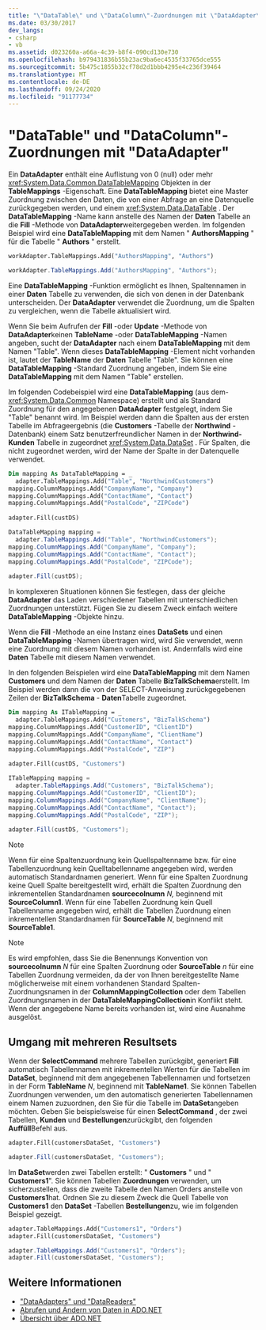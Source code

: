 ```yaml
---
title: "\"DataTable\" und \"DataColumn\"-Zuordnungen mit \"DataAdapter\""
ms.date: 03/30/2017
dev_langs:
- csharp
- vb
ms.assetid: d023260a-a66a-4c39-b8f4-090cd130e730
ms.openlocfilehash: b979431836b55b23ac9ba6ec4535f33765dce555
ms.sourcegitcommit: 5b475c1855b32cf78d2d1bbb4295e4c236f39464
ms.translationtype: MT
ms.contentlocale: de-DE
ms.lasthandoff: 09/24/2020
ms.locfileid: "91177734"
---
```

# <a name="dataadapter-datatable-and-datacolumn-mappings"></a>"DataTable" und "DataColumn"-Zuordnungen mit "DataAdapter"

Ein **DataAdapter** enthält eine Auflistung von 0 (null) oder mehr <xref:System.Data.Common.DataTableMapping> Objekten in der **TableMappings** -Eigenschaft. Eine **DataTableMapping** bietet eine Master Zuordnung zwischen den Daten, die von einer Abfrage an eine Datenquelle zurückgegeben werden, und einem <xref:System.Data.DataTable> . Der **DataTableMapping** -Name kann anstelle des Namen der **Daten** Tabelle an die **Fill** -Methode von **DataAdapter**weitergegeben werden. Im folgenden Beispiel wird eine **DataTableMapping** mit dem Namen " **AuthorsMapping** " für die Tabelle " **Authors** " erstellt.  
  
```vb  
workAdapter.TableMappings.Add("AuthorsMapping", "Authors")  
```  
  
```csharp  
workAdapter.TableMappings.Add("AuthorsMapping", "Authors");  
```  
  
 Eine **DataTableMapping** -Funktion ermöglicht es Ihnen, Spaltennamen in einer **Daten** Tabelle zu verwenden, die sich von denen in der Datenbank unterscheiden. Der **DataAdapter** verwendet die Zuordnung, um die Spalten zu vergleichen, wenn die Tabelle aktualisiert wird.  
  
 Wenn Sie beim Aufrufen der **Fill** -oder **Update** -Methode von **DataAdapter**keinen **TableName** -oder **DataTableMapping** -Namen angeben, sucht der **DataAdapter** nach einem **DataTableMapping** mit dem Namen "Table". Wenn dieses **DataTableMapping** -Element nicht vorhanden ist, lautet der **TableName** der **Daten** Tabelle "Table". Sie können eine **DataTableMapping** -Standard Zuordnung angeben, indem Sie eine **DataTableMapping** mit dem Namen "Table" erstellen.  
  
 Im folgenden Codebeispiel wird eine **DataTableMapping** (aus dem- <xref:System.Data.Common> Namespace) erstellt und als Standard Zuordnung für den angegebenen **DataAdapter** festgelegt, indem Sie "Table" benannt wird. Im Beispiel werden dann die Spalten aus der ersten Tabelle im Abfrageergebnis (die **Customers** -Tabelle der **Northwind** -Datenbank) einem Satz benutzerfreundlicher Namen in der **Northwind-Kunden** Tabelle in zugeordnet <xref:System.Data.DataSet> . Für Spalten, die nicht zugeordnet werden, wird der Name der Spalte in der Datenquelle verwendet.  
  
```vb  
Dim mapping As DataTableMapping = _  
  adapter.TableMappings.Add("Table", "NorthwindCustomers")  
mapping.ColumnMappings.Add("CompanyName", "Company")  
mapping.ColumnMappings.Add("ContactName", "Contact")  
mapping.ColumnMappings.Add("PostalCode", "ZIPCode")  
  
adapter.Fill(custDS)  
```  
  
```csharp  
DataTableMapping mapping =
  adapter.TableMappings.Add("Table", "NorthwindCustomers");  
mapping.ColumnMappings.Add("CompanyName", "Company");  
mapping.ColumnMappings.Add("ContactName", "Contact");  
mapping.ColumnMappings.Add("PostalCode", "ZIPCode");  
  
adapter.Fill(custDS);  
```  
  
 In komplexeren Situationen können Sie festlegen, dass der gleiche **DataAdapter** das Laden verschiedener Tabellen mit unterschiedlichen Zuordnungen unterstützt. Fügen Sie zu diesem Zweck einfach weitere **DataTableMapping** -Objekte hinzu.  
  
 Wenn die **Fill** -Methode an eine Instanz eines **DataSets** und einen **DataTableMapping** -Namen übertragen wird, wird Sie verwendet, wenn eine Zuordnung mit diesem Namen vorhanden ist. Andernfalls wird eine **Daten** Tabelle mit diesem Namen verwendet.  
  
 In den folgenden Beispielen wird eine **DataTableMapping** mit dem Namen **Customers** und dem Namen der **Daten** Tabelle **BizTalkSchema**erstellt. Im Beispiel werden dann die von der SELECT-Anweisung zurückgegebenen Zeilen der **BizTalkSchema** - **Daten**Tabelle zugeordnet.  
  
```vb  
Dim mapping As ITableMapping = _  
  adapter.TableMappings.Add("Customers", "BizTalkSchema")  
mapping.ColumnMappings.Add("CustomerID", "ClientID")  
mapping.ColumnMappings.Add("CompanyName", "ClientName")  
mapping.ColumnMappings.Add("ContactName", "Contact")  
mapping.ColumnMappings.Add("PostalCode", "ZIP")  
  
adapter.Fill(custDS, "Customers")  
```  
  
```csharp  
ITableMapping mapping =
  adapter.TableMappings.Add("Customers", "BizTalkSchema");  
mapping.ColumnMappings.Add("CustomerID", "ClientID");  
mapping.ColumnMappings.Add("CompanyName", "ClientName");  
mapping.ColumnMappings.Add("ContactName", "Contact");  
mapping.ColumnMappings.Add("PostalCode", "ZIP");  
  
adapter.Fill(custDS, "Customers");  
```  
  
> [!NOTE]
> Wenn für eine Spaltenzuordnung kein Quellspaltenname bzw. für eine Tabellenzuordnung kein Quelltabellenname angegeben wird, werden automatisch Standardnamen generiert. Wenn für eine Spalten Zuordnung keine Quell Spalte bereitgestellt wird, erhält die Spalten Zuordnung den inkrementellen Standardnamen **sourcecolnumn** *N,* beginnend mit **SourceColumn1**. Wenn für eine Tabellen Zuordnung kein Quell Tabellenname angegeben wird, erhält die Tabellen Zuordnung einen inkrementellen Standardnamen für **SourceTable** *N*, beginnend mit **SourceTable1**.  
  
> [!NOTE]
> Es wird empfohlen, dass Sie die Benennungs Konvention von **sourcecolnumn** *N* für eine Spalten Zuordnung oder **SourceTable** *n* für eine Tabellen Zuordnung vermeiden, da der von Ihnen bereitgestellte Name möglicherweise mit einem vorhandenen Standard Spalten-Zuordnungsnamen in der **ColumnMappingCollection** oder dem Tabellen Zuordnungsnamen in der **DataTableMappingCollection**in Konflikt steht. Wenn der angegebene Name bereits vorhanden ist, wird eine Ausnahme ausgelöst.  
  
## <a name="handling-multiple-result-sets"></a>Umgang mit mehreren Resultsets  

 Wenn der **SelectCommand** mehrere Tabellen zurückgibt, generiert **Fill** automatisch Tabellennamen mit inkrementellen Werten für die Tabellen im **DataSet**, beginnend mit dem angegebenen Tabellennamen und fortsetzen in der Form **TableName** *N*, beginnend mit **TableName1**. Sie können Tabellen Zuordnungen verwenden, um den automatisch generierten Tabellennamen einem Namen zuzuordnen, den Sie für die Tabelle im **DataSet**angeben möchten. Geben Sie beispielsweise für einen **SelectCommand** , der zwei Tabellen, **Kunden** und **Bestellungen**zurückgibt, den folgenden **Auffüll**Befehl aus.  
  
```vb  
adapter.Fill(customersDataSet, "Customers")  
```  

```csharp  
adapter.Fill(customersDataSet, "Customers");  
```  

 Im **DataSet**werden zwei Tabellen erstellt: " **Customers** " und " **Customers1**". Sie können Tabellen **Zuordnungen** verwenden, um sicherzustellen, dass die zweite Tabelle den Namen Orders anstelle von **Customers1**hat. Ordnen Sie zu diesem Zweck die Quell Tabelle von **Customers1** den **DataSet** -Tabellen **Bestellungen**zu, wie im folgenden Beispiel gezeigt.  
  
```vb  
adapter.TableMappings.Add("Customers1", "Orders")  
adapter.Fill(customersDataSet, "Customers")  
```  

```csharp  
adapter.TableMappings.Add("Customers1", "Orders");  
adapter.Fill(customersDataSet, "Customers");  
```
  
## <a name="see-also"></a>Weitere Informationen

- ["DataAdapters" und "DataReaders"](dataadapters-and-datareaders.md)
- [Abrufen und Ändern von Daten in ADO.NET](retrieving-and-modifying-data.md)
- [Übersicht über ADO.NET](ado-net-overview.md)
